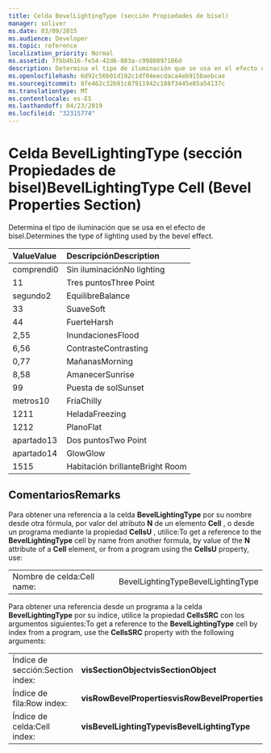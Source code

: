 ```yaml
---
title: Celda BevelLightingType (sección Propiedades de bisel)
manager: soliver
ms.date: 03/09/2015
ms.audience: Developer
ms.topic: reference
localization_priority: Normal
ms.assetid: 7fbb4b16-fe54-42d6-803a-c9980897166d
description: Determina el tipo de iluminación que se usa en el efecto de bisel.
ms.openlocfilehash: 6d92c56b01d192c1df04eecdaca4eb915baebcae
ms.sourcegitcommit: 8fe462c32b91c87911942c188f3445e85a54137c
ms.translationtype: MT
ms.contentlocale: es-ES
ms.lasthandoff: 04/23/2019
ms.locfileid: "32315774"
---
```

# <a name="bevellightingtype-cell-bevel-properties-section"></a><span data-ttu-id="6b2a6-103">Celda BevelLightingType (sección Propiedades de bisel)</span><span class="sxs-lookup"><span data-stu-id="6b2a6-103">BevelLightingType Cell (Bevel Properties Section)</span></span>

<span data-ttu-id="6b2a6-104">Determina el tipo de iluminación que se usa en el efecto de bisel.</span><span class="sxs-lookup"><span data-stu-id="6b2a6-104">Determines the type of lighting used by the bevel effect.</span></span>
  
|<span data-ttu-id="6b2a6-105">**Value**</span><span class="sxs-lookup"><span data-stu-id="6b2a6-105">**Value**</span></span>|<span data-ttu-id="6b2a6-106">**Descripción**</span><span class="sxs-lookup"><span data-stu-id="6b2a6-106">**Description**</span></span>|
|:-----|:-----|
|<span data-ttu-id="6b2a6-107">comprendi</span><span class="sxs-lookup"><span data-stu-id="6b2a6-107">0</span></span>  <br/> |<span data-ttu-id="6b2a6-108">Sin iluminación</span><span class="sxs-lookup"><span data-stu-id="6b2a6-108">No lighting</span></span>  <br/> |
|<span data-ttu-id="6b2a6-109">1</span><span class="sxs-lookup"><span data-stu-id="6b2a6-109">1</span></span>  <br/> |<span data-ttu-id="6b2a6-110">Tres puntos</span><span class="sxs-lookup"><span data-stu-id="6b2a6-110">Three Point</span></span>  <br/> |
|<span data-ttu-id="6b2a6-111">segundo</span><span class="sxs-lookup"><span data-stu-id="6b2a6-111">2</span></span>  <br/> |<span data-ttu-id="6b2a6-112">Equilibre</span><span class="sxs-lookup"><span data-stu-id="6b2a6-112">Balance</span></span>  <br/> |
|<span data-ttu-id="6b2a6-113">3</span><span class="sxs-lookup"><span data-stu-id="6b2a6-113">3</span></span>  <br/> |<span data-ttu-id="6b2a6-114">Suave</span><span class="sxs-lookup"><span data-stu-id="6b2a6-114">Soft</span></span>  <br/> |
|<span data-ttu-id="6b2a6-115">4</span><span class="sxs-lookup"><span data-stu-id="6b2a6-115">4</span></span>  <br/> |<span data-ttu-id="6b2a6-116">Fuerte</span><span class="sxs-lookup"><span data-stu-id="6b2a6-116">Harsh</span></span>  <br/> |
|<span data-ttu-id="6b2a6-117">2,5</span><span class="sxs-lookup"><span data-stu-id="6b2a6-117">5</span></span>  <br/> |<span data-ttu-id="6b2a6-118">Inundaciones</span><span class="sxs-lookup"><span data-stu-id="6b2a6-118">Flood</span></span>  <br/> |
|<span data-ttu-id="6b2a6-119">6,5</span><span class="sxs-lookup"><span data-stu-id="6b2a6-119">6</span></span>  <br/> |<span data-ttu-id="6b2a6-120">Contraste</span><span class="sxs-lookup"><span data-stu-id="6b2a6-120">Contrasting</span></span>  <br/> |
|<span data-ttu-id="6b2a6-121">0,7</span><span class="sxs-lookup"><span data-stu-id="6b2a6-121">7</span></span>  <br/> |<span data-ttu-id="6b2a6-122">Mañanas</span><span class="sxs-lookup"><span data-stu-id="6b2a6-122">Morning</span></span>  <br/> |
|<span data-ttu-id="6b2a6-123">8,5</span><span class="sxs-lookup"><span data-stu-id="6b2a6-123">8</span></span>  <br/> |<span data-ttu-id="6b2a6-124">Amanecer</span><span class="sxs-lookup"><span data-stu-id="6b2a6-124">Sunrise</span></span>  <br/> |
|<span data-ttu-id="6b2a6-125">9</span><span class="sxs-lookup"><span data-stu-id="6b2a6-125">9</span></span>  <br/> |<span data-ttu-id="6b2a6-126">Puesta de sol</span><span class="sxs-lookup"><span data-stu-id="6b2a6-126">Sunset</span></span>  <br/> |
|<span data-ttu-id="6b2a6-127">metros</span><span class="sxs-lookup"><span data-stu-id="6b2a6-127">10</span></span>  <br/> |<span data-ttu-id="6b2a6-128">Fría</span><span class="sxs-lookup"><span data-stu-id="6b2a6-128">Chilly</span></span>  <br/> |
|<span data-ttu-id="6b2a6-129">12</span><span class="sxs-lookup"><span data-stu-id="6b2a6-129">11</span></span>  <br/> |<span data-ttu-id="6b2a6-130">Helada</span><span class="sxs-lookup"><span data-stu-id="6b2a6-130">Freezing</span></span>  <br/> |
|<span data-ttu-id="6b2a6-131">12</span><span class="sxs-lookup"><span data-stu-id="6b2a6-131">12</span></span>  <br/> |<span data-ttu-id="6b2a6-132">Plano</span><span class="sxs-lookup"><span data-stu-id="6b2a6-132">Flat</span></span>  <br/> |
|<span data-ttu-id="6b2a6-133">apartado</span><span class="sxs-lookup"><span data-stu-id="6b2a6-133">13</span></span>  <br/> |<span data-ttu-id="6b2a6-134">Dos puntos</span><span class="sxs-lookup"><span data-stu-id="6b2a6-134">Two Point</span></span>  <br/> |
|<span data-ttu-id="6b2a6-135">apartado</span><span class="sxs-lookup"><span data-stu-id="6b2a6-135">14</span></span>  <br/> |<span data-ttu-id="6b2a6-136">Glow</span><span class="sxs-lookup"><span data-stu-id="6b2a6-136">Glow</span></span>  <br/> |
|<span data-ttu-id="6b2a6-137">15</span><span class="sxs-lookup"><span data-stu-id="6b2a6-137">15</span></span>  <br/> |<span data-ttu-id="6b2a6-138">Habitación brillante</span><span class="sxs-lookup"><span data-stu-id="6b2a6-138">Bright Room</span></span>  <br/> |
   
## <a name="remarks"></a><span data-ttu-id="6b2a6-139">Comentarios</span><span class="sxs-lookup"><span data-stu-id="6b2a6-139">Remarks</span></span>

<span data-ttu-id="6b2a6-140">Para obtener una referencia a la celda **BevelLightingType** por su nombre desde otra fórmula, por valor del atributo **N** de un elemento **Cell** , o desde un programa mediante la propiedad **CellsU** , utilice:</span><span class="sxs-lookup"><span data-stu-id="6b2a6-140">To get a reference to the **BevelLightingType** cell by name from another formula, by value of the **N** attribute of a **Cell** element, or from a program using the **CellsU** property, use:</span></span> 
  
|||
|:-----|:-----|
|<span data-ttu-id="6b2a6-141">Nombre de celda:</span><span class="sxs-lookup"><span data-stu-id="6b2a6-141">Cell name:</span></span>  <br/> |<span data-ttu-id="6b2a6-142">BevelLightingType</span><span class="sxs-lookup"><span data-stu-id="6b2a6-142">BevelLightingType</span></span>  <br/> |
   
<span data-ttu-id="6b2a6-143">Para obtener una referencia desde un programa a la celda **BevelLightingType** por su índice, utilice la propiedad **CellsSRC** con los argumentos siguientes:</span><span class="sxs-lookup"><span data-stu-id="6b2a6-143">To get a reference to the **BevelLightingType** cell by index from a program, use the **CellsSRC** property with the following arguments:</span></span> 
  
|||
|:-----|:-----|
|<span data-ttu-id="6b2a6-144">Índice de sección:</span><span class="sxs-lookup"><span data-stu-id="6b2a6-144">Section index:</span></span>  <br/> |<span data-ttu-id="6b2a6-145">**visSectionObject**</span><span class="sxs-lookup"><span data-stu-id="6b2a6-145">**visSectionObject**</span></span> <br/> |
|<span data-ttu-id="6b2a6-146">Índice de fila:</span><span class="sxs-lookup"><span data-stu-id="6b2a6-146">Row index:</span></span>  <br/> |<span data-ttu-id="6b2a6-147">**visRowBevelProperties**</span><span class="sxs-lookup"><span data-stu-id="6b2a6-147">**visRowBevelProperties**</span></span> <br/> |
|<span data-ttu-id="6b2a6-148">Índice de celda:</span><span class="sxs-lookup"><span data-stu-id="6b2a6-148">Cell index:</span></span>  <br/> |<span data-ttu-id="6b2a6-149">**visBevelLightingType**</span><span class="sxs-lookup"><span data-stu-id="6b2a6-149">**visBevelLightingType**</span></span> <br/> |
   

